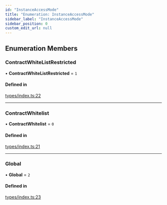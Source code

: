 ```yaml
---
id: "InstanceAccessMode"
title: "Enumeration: InstanceAccessMode"
sidebar_label: "InstanceAccessMode"
sidebar_position: 0
custom_edit_url: null
---
```


## Enumeration Members

### ContractWhiteListRestricted

• **ContractWhiteListRestricted** = ``1``

#### Defined in

[types/index.ts:22](https://github.com/CityOfZion/props/blob/40afa9e/sdk/src/types/index.ts#L22)

___

### ContractWhitelist

• **ContractWhitelist** = ``0``

#### Defined in

[types/index.ts:21](https://github.com/CityOfZion/props/blob/40afa9e/sdk/src/types/index.ts#L21)

___

### Global

• **Global** = ``2``

#### Defined in

[types/index.ts:23](https://github.com/CityOfZion/props/blob/40afa9e/sdk/src/types/index.ts#L23)
